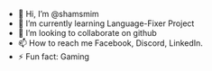 - 👋 Hi, I’m @shamsmim
- 🌱 I’m currently learning Language-Fixer Project
- 💞️ I’m looking to collaborate on github
- 📫 How to reach me Facebook, Discord, LinkedIn.
- ⚡ Fun fact: Gaming
<!---
shamsmim/shamsmim is a ✨ special ✨ repository because its `README.md` (this file) appears on your GitHub profile.
You can click the Preview link to take a look at your changes.
👀 I’m interested in ...
--->
